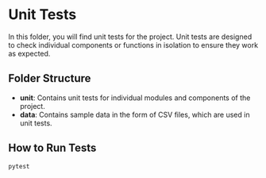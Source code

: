 # Unit Tests

In this folder, you will find unit tests for the project. Unit tests are designed to check individual components or functions in isolation to ensure they work as expected.

## Folder Structure

- **unit**: Contains unit tests for individual modules and components of the project.
- **data**: Contains sample data in the form of CSV files, which are used in unit tests.

## How to Run Tests

```bash
pytest
